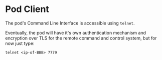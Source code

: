 # Pod Client

The pod's Command Line Interface is accessible using `telnet`.

Eventually, the pod will have it's own authentication mechanism and encryption
over TLS for the remote command and control system, but for now just type:

```
telnet <ip-of-BBB> 7779
```
